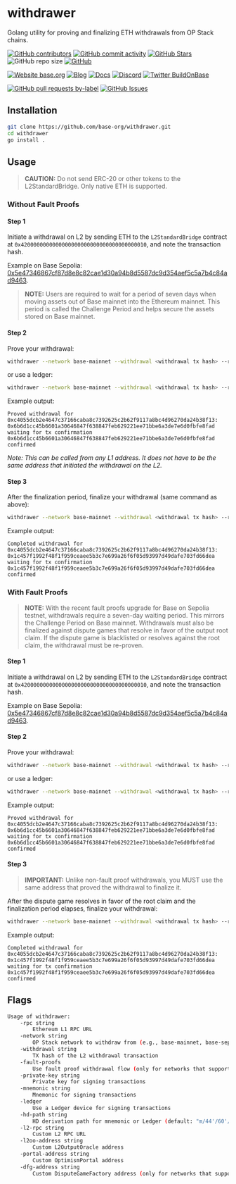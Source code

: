 # withdrawer

Golang utility for proving and finalizing ETH withdrawals from OP Stack chains.

<!-- Badge row 1 - status -->

[![GitHub contributors](https://img.shields.io/github/contributors/base-org/withdrawer)](https://github.com/base-org/withdrawer/graphs/contributors)
[![GitHub commit activity](https://img.shields.io/github/commit-activity/w/base-org/withdrawer)](https://github.com/base-org/withdrawer/graphs/contributors)
[![GitHub Stars](https://img.shields.io/github/stars/base-org/withdrawer.svg)](https://github.com/base-org/withdrawer/stargazers)
![GitHub repo size](https://img.shields.io/github/repo-size/base-org/withdrawer)
[![GitHub](https://img.shields.io/github/license/base-org/withdrawer?color=blue)](https://github.com/base-org/withdrawer/blob/main/LICENSE)

<!-- Badge row 2 - links and profiles -->

[![Website base.org](https://img.shields.io/website-up-down-green-red/https/base.org.svg)](https://base.org)
[![Blog](https://img.shields.io/badge/blog-up-green)](https://base.mirror.xyz/)
[![Docs](https://img.shields.io/badge/docs-up-green)](https://docs.base.org/)
[![Discord](https://img.shields.io/discord/1067165013397213286?label=discord)](https://base.org/discord)
[![Twitter BuildOnBase](https://img.shields.io/twitter/follow/BuildOnBase?style=social)](https://twitter.com/BuildOnBase)

<!-- Badge row 3 - detailed status -->

[![GitHub pull requests by-label](https://img.shields.io/github/issues-pr-raw/base-org/withdrawer)](https://github.com/base-org/withdrawer/pulls)
[![GitHub Issues](https://img.shields.io/github/issues-raw/base-org/withdrawer.svg)](https://github.com/base-org/withdrawer/issues)

## Installation

```bash
git clone https://github.com/base-org/withdrawer.git
cd withdrawer
go install .
```

## Usage

> **CAUTION:**
> Do not send ERC-20 or other tokens to the L2StandardBridge. Only native ETH is supported.

### Without Fault Proofs

#### Step 1

Initiate a withdrawal on L2 by sending ETH to the `L2StandardBridge` contract at `0x4200000000000000000000000000000000000010`, and note the transaction hash.

Example on Base Sepolia: [0x5e47346867cf87d8e8c82cae1d30a94b8d5587dc9d354aef5c5a7b4c84ad9463](https://sepolia.basescan.org/tx/0x5e47346867cf87d8e8c82cae1d30a94b8d5587dc9d354aef5c5a7b4c84ad9463).

> **NOTE:**
> Users are required to wait for a period of seven days when moving assets out of Base mainnet into the Ethereum mainnet. This period is called the Challenge Period and helps secure the assets stored on Base mainnet.

#### Step 2

Prove your withdrawal:

```bash
withdrawer --network base-mainnet --withdrawal <withdrawal tx hash> --rpc <L1 RPC URL> --private-key <L1 private key>
```

or use a ledger:

```bash
withdrawer --network base-mainnet --withdrawal <withdrawal tx hash> --rpc <L1 RPC URL> --ledger
```

Example output:

```text
Proved withdrawal for 0xc4055dcb2e4647c37166caba8c7392625c2b62f9117a8bc4d96270da24b38f13: 0x6b6d1cc45b6601a30646847f638847feb629221ee71bbe6a3de7e6d0fbfe8fad
waiting for tx confirmation
0x6b6d1cc45b6601a30646847f638847feb629221ee71bbe6a3de7e6d0fbfe8fad confirmed
```

_Note: This can be called from any L1 address. It does not have to be the same address that initiated the withdrawal on the L2._

#### Step 3

After the finalization period, finalize your withdrawal (same command as above):

```bash
withdrawer --network base-mainnet --withdrawal <withdrawal tx hash> --rpc <L1 RPC URL> --private-key <L1 private key>
```

Example output:

```text
Completed withdrawal for 0xc4055dcb2e4647c37166caba8c7392625c2b62f9117a8bc4d96270da24b38f13: 0x1c457f1992f48f1f959ceaee5b3c7e699a26f6f05d93997d49dafe703fd66dea
waiting for tx confirmation
0x1c457f1992f48f1f959ceaee5b3c7e699a26f6f05d93997d49dafe703fd66dea confirmed
```

### With Fault Proofs

> **NOTE:**
> With the recent fault proofs upgrade for Base on Sepolia testnet, withdrawals require a seven-day waiting period. This mirrors the Challenge Period on Base mainnet. Withdrawals must also be finalized against dispute games that resolve in favor of the output root claim. If the dispute game is blacklisted or resolves against the root claim, the withdrawal must be re-proven.

#### Step 1

Initiate a withdrawal on L2 by sending ETH to the `L2StandardBridge` contract at `0x4200000000000000000000000000000000000010`, and note the transaction hash.

Example on Base Sepolia: [0x5e47346867cf87d8e8c82cae1d30a94b8d5587dc9d354aef5c5a7b4c84ad9463](https://sepolia.basescan.org/tx/0x5e47346867cf87d8e8c82cae1d30a94b8d5587dc9d354aef5c5a7b4c84ad9463).

#### Step 2

Prove your withdrawal:

```bash
withdrawer --network base-mainnet --withdrawal <withdrawal tx hash> --rpc <L1 RPC URL> --private-key <L1 private key> --fault-proofs
```

or use a ledger:

```bash
withdrawer --network base-mainnet --withdrawal <withdrawal tx hash> --rpc <L1 RPC URL> --ledger --fault-proofs
```

Example output:

```text
Proved withdrawal for 0xc4055dcb2e4647c37166caba8c7392625c2b62f9117a8bc4d96270da24b38f13: 0x6b6d1cc45b6601a30646847f638847feb629221ee71bbe6a3de7e6d0fbfe8fad
waiting for tx confirmation
0x6b6d1cc45b6601a30646847f638847feb629221ee71bbe6a3de7e6d0fbfe8fad confirmed
```

#### Step 3

> **IMPORTANT:**
> Unlike non-fault proof withdrawals, you MUST use the same address that proved the withdrawal to finalize it.

After the dispute game resolves in favor of the root claim and the finalization period elapses, finalize your withdrawal:

```bash
withdrawer --network base-mainnet --withdrawal <withdrawal tx hash> --rpc <L1 RPC URL> --private-key <L1 private key> --fault-proofs
```

Example output:

```text
Completed withdrawal for 0xc4055dcb2e4647c37166caba8c7392625c2b62f9117a8bc4d96270da24b38f13: 0x1c457f1992f48f1f959ceaee5b3c7e699a26f6f05d93997d49dafe703fd66dea
waiting for tx confirmation
0x1c457f1992f48f1f959ceaee5b3c7e699a26f6f05d93997d49dafe703fd66dea confirmed
```

## Flags

```bash
Usage of withdrawer:
    -rpc string
        Ethereum L1 RPC URL
    -network string
        OP Stack network to withdraw from (e.g., base-mainnet, base-sepolia, op-mainnet, op-sepolia) (default: "base-mainnet")
    -withdrawal string
        TX hash of the L2 withdrawal transaction
    -fault-proofs
        Use fault proof withdrawal flow (only for networks that support fault proofs)
    -private-key string
        Private key for signing transactions
    -mnemonic string
        Mnemonic for signing transactions
    -ledger
        Use a Ledger device for signing transactions
    -hd-path string
        HD derivation path for mnemonic or Ledger (default: "m/44'/60'/0'/0/0")
    -l2-rpc string
        Custom L2 RPC URL
    -l2oo-address string
        Custom L2OutputOracle address
    -portal-address string
        Custom OptimismPortal address
    -dfg-address string
        Custom DisputeGameFactory address (only for networks that support fault proofs)
